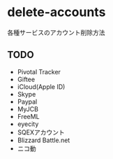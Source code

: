 # delete-accounts
各種サービスのアカウント削除方法

## TODO

- Pivotal Tracker
- Giftee
- iCloud(Apple ID)
- Skype
- Paypal
- MyJCB
- FreeML
- eyecity
- SQEXアカウント
- Blizzard Battle.net
- ニコ動
